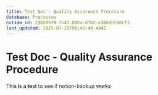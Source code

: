 ```yaml
---
title: Test Doc - Quality Assurance Procedure
database: Processes
notion_id: 23880979-7b42-800a-87b2-e160db9d0cf3
last_updated: 2025-07-25T06:43:49.444Z
---
```


# Test Doc - Quality Assurance Procedure


This is a test to see if notion-backup works

